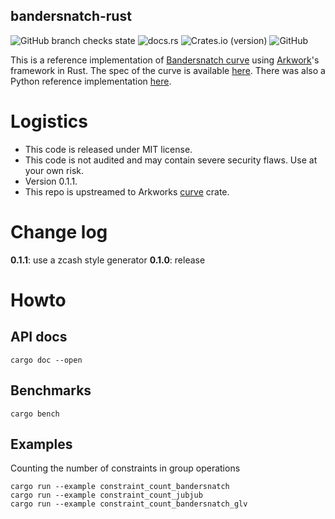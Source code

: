 bandersnatch-rust
------
![GitHub branch checks state](https://img.shields.io/github/checks-status/zhenfeizhang/bandersnatch/main)
![docs.rs](https://img.shields.io/docsrs/bandersnatch/0.1.1)
![Crates.io (version)](https://img.shields.io/crates/dv/bandersnatch/0.1.1)
![GitHub](https://img.shields.io/github/license/zhenfeizhang/bandersnatch)

This is a reference implementation of [Bandersnatch curve](https://ethresear.ch/t/introducing-bandersnatch-a-fast-elliptic-curve-built-over-the-bls12-381-scalar-field/9957) using [Arkwork](https://github.com/arkworks-rs/curves)'s framework in Rust.
The spec of the curve is available 
[here](https://github.com/asanso/Bandersnatch/blob/main/README.md).
There was also a Python reference implementation [here](https://github.com/asanso/Bandersnatch/).


# Logistics

- This code is released under MIT license.
- This code is not audited and may contain severe security flaws. Use at your own risk.
- Version 0.1.1.
- This repo is upstreamed to Arkworks [curve](https://github.com/arkworks-rs/curves/) crate.

# Change log

__0.1.1__: use a zcash style generator
__0.1.0__: release

# Howto

## API docs

```
cargo doc --open
```

## Benchmarks

```
cargo bench
```

## Examples
Counting the number of constraints in group operations
```
cargo run --example constraint_count_bandersnatch
cargo run --example constraint_count_jubjub
cargo run --example constraint_count_bandersnatch_glv
```